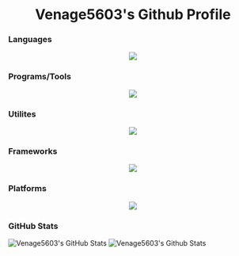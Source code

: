 <h1 align="center">Venage5603's Github Profile</h1>

<h3>Languages</h3>

<p align="center">
  <a href="https://skillicons.dev">
    <img src="https://skillicons.dev/icons?i=c,cs,cpp,md,html,css" />
  </a>
</p>

<h3>Programs/Tools</h3>

<p align="center">
  <a href="https://skillicons.dev">
    <img src="https://skillicons.dev/icons?i=git,unreal,rider,vscode,visualstudio,blender,nodejs,npm" />
  </a>
</p>

<h3> Utilites</h3>

<p align="center">
  <a href="https://skillicons.dev">
    <img src="https://skillicons.dev/icons?i=ps,pr,ai,ae" />
  </a>
</p>

<h3>Frameworks</h3>

<p align="center">
  <a href="https://skillicons.dev">
    <img src="https://skillicons.dev/icons?i=dotnet" />
  </a>
</p>

<h3>Platforms</h3>

<p align="center">
  <a href="https://skillicons.dev">
    <img src="https://skillicons.dev/icons?i=discord,github,windows" />
  </a>
</p>

<h3>GitHub Stats</h3>

![Venage5603's GitHub Stats](https://my-readme-stats-one.vercel.app/api?username=Venage5603&show_icons=true&theme=gotham)
![Venage5603's Github Stats](https://my-readme-stats-one.vercel.app/api/top-langs/?username=Venage5603&layout=compact&theme=gotham)
